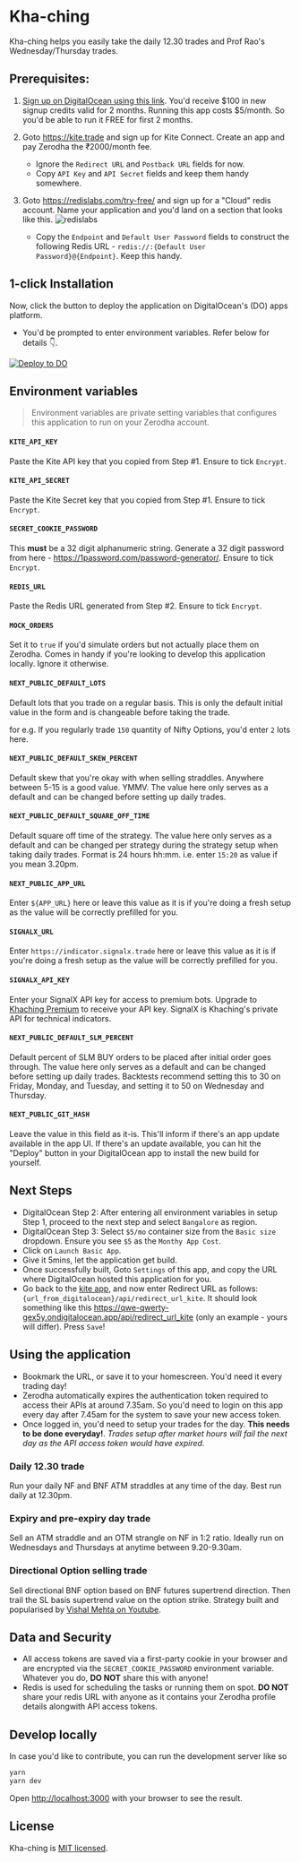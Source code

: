 # Kha-ching

Kha-ching helps you easily take the daily 12.30 trades and Prof Rao's Wednesday/Thursday trades.

## Prerequisites:

1. [Sign up on DigitalOcean using this link](https://m.do.co/c/d9db955b428e). You'd receive $100 in new signup credits valid for 2 months. Running this app costs $5/month. So you'd be able to run it FREE for first 2 months.


2. Goto https://kite.trade and sign up for Kite Connect. Create an app and pay Zerodha the ₹2000/month fee.

    - Ignore the `Redirect URL` and `Postback URL` fields for now.
    - Copy `API Key` and `API Secret` fields and keep them handy somewhere.

3. Goto https://redislabs.com/try-free/ and sign up for a "Cloud" redis account. Name your application and you'd land on a section that looks like this. ![redislabs](https://i.imgur.com/k9sZScs.jpg)

    - Copy the `Endpoint` and `Default User Password` fields to construct the following Redis URL - `redis://:{Default User Password}@{Endpoint}`. Keep this handy.

## 1-click Installation

Now, click the button to deploy the application on DigitalOcean's (DO) apps platform.

- You'd be prompted to enter environment variables. Refer below for details 👇.

[![Deploy to DO](https://www.deploytodo.com/do-btn-blue.svg)](https://cloud.digitalocean.com/apps/new?repo=https://github.com/aakashlpin/kha-ching/tree/master&refcode=d9db955b428e)

## Environment variables

> Environment variables are private setting variables that configures this application to run on your Zerodha account.


#### `KITE_API_KEY`

Paste the Kite API key that you copied from Step #1. Ensure to tick `Encrypt`.
#### `KITE_API_SECRET`

Paste the Kite Secret key that you copied from Step #1. Ensure to tick `Encrypt`.

#### `SECRET_COOKIE_PASSWORD`

This **must** be a 32 digit alphanumeric string. Generate a 32 digit password from here - https://1password.com/password-generator/. Ensure to tick `Encrypt`.

#### `REDIS_URL`

Paste the Redis URL generated from Step #2. Ensure to tick `Encrypt`.

#### `MOCK_ORDERS`

Set it to `true` if you'd simulate orders but not actually place them on Zerodha. Comes in handy if you're looking to develop this application locally. Ignore it otherwise.

#### `NEXT_PUBLIC_DEFAULT_LOTS`

Default lots that you trade on a regular basis. This is only the default initial value in the form and is changeable before taking the trade.

for e.g. If you regularly trade `150` quantity of Nifty Options, you'd enter `2` lots here.
#### `NEXT_PUBLIC_DEFAULT_SKEW_PERCENT`

Default skew that you're okay with when selling straddles. Anywhere between 5-15 is a good value. YMMV. The value here only serves as a default and can be changed before setting up daily trades.

#### `NEXT_PUBLIC_DEFAULT_SQUARE_OFF_TIME`

Default square off time of the strategy. The value here only serves as a default and can be changed per strategy during the strategy setup when taking daily trades. Format is 24 hours hh:mm. i.e. enter `15:20` as value if you mean 3.20pm.

#### `NEXT_PUBLIC_APP_URL`

Enter `${APP_URL}` here or leave this value as it is if you're doing a fresh setup as the value will be correctly prefilled for you.

#### `SIGNALX_URL`

Enter `https://indicator.signalx.trade` here or leave this value as it is if you're doing a fresh setup as the value will be correctly prefilled for you.

#### `SIGNALX_API_KEY`

Enter your SignalX API key for access to premium bots. Upgrade to [Khaching Premium](https://imjo.in/q6g7cB) to receive your API key. SignalX is Khaching's private API for technical indicators.

#### `NEXT_PUBLIC_DEFAULT_SLM_PERCENT`

Default percent of SLM BUY orders to be placed after initial order goes through. The value here only serves as a default and can be changed before setting up daily trades. Backtests recommend setting this to 30 on Friday, Monday, and Tuesday, and setting it to 50 on Wednesday and Thursday.

#### `NEXT_PUBLIC_GIT_HASH`

Leave the value in this field as it-is. This'll inform if there's an app update available in the app UI. If there's an update available, you can hit the "Deploy" button in your DigitalOcean app to install the new build for yourself.
## Next Steps

- DigitalOcean Step 2: After entering all environment variables in setup Step 1, proceed to the next step and select `Bangalore` as region.
- DigitalOcean Step 3: Select `$5/mo` container size from the `Basic size` dropdown. Ensure you see `$5` as the `Monthy App Cost`.
- Click on `Launch Basic App`.
- Give it 5mins, let the application get build.
- Once successfully built, Goto `Settings` of this app, and copy the URL where DigitalOcean hosted this application for you.
- Go back to the [kite app](https://kite.trade/), and now enter Redirect URL as follows: `{url_from_digitalocean}/api/redirect_url_kite`. It should look something like this https://qwe-qwerty-gex5y.ondigitalocean.app/api/redirect_url_kite (only an example - yours will differ). Press `Save`!


## Using the application

- Bookmark the URL, or save it to your homescreen. You'd need it every trading day!
- Zerodha automatically expires the authentication token required to access their APIs at around 7.35am. So you'd need to login on this app every day after 7.45am for the system to save your new access token.
- Once logged in, you'd need to setup your trades for the day. **This needs to be done everyday!**. *Trades setup after market hours will fail the next day as the API access token would have expired.*

### Daily 12.30 trade

Run your daily NF and BNF ATM straddles at any time of the day. Best run daily at 12.30pm.
### Expiry and pre-expiry day trade

Sell an ATM straddle and an OTM strangle on NF in 1:2 ratio. Ideally run on Wednesdays and Thursdays at anytime between 9.20-9.30am.

### Directional Option selling trade

Sell directional BNF option based on BNF futures supertrend direction. Then trail the SL basis supertrend value on the option strike. Strategy built and popularised by [Vishal Mehta on Youtube](https://www.youtube.com/watch?v=bj6hVKjweZ8).
## Data and Security

- All access tokens are saved via a first-party cookie in your browser and are encrypted via the `SECRET_COOKIE_PASSWORD` environment variable. Whatever you do, **DO NOT** share this with anyone!
- Redis is used for scheduling the tasks or running them on spot. **DO NOT** share your redis URL with anyone as it contains your Zerodha profile details alongwith API access tokens.
## Develop locally

In case you'd like to contribute, you can run the development server like so

```bash
yarn
yarn dev
```

Open [http://localhost:3000](http://localhost:3000) with your browser to see the result.

## License

Kha-ching is [MIT licensed](https://github.com/aakashlpin/kha-ching/blob/master/LICENSE.md).
